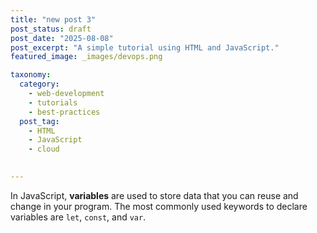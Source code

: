 ```yaml
---
title: "new post 3"
post_status: draft
post_date: "2025-08-08"
post_excerpt: "A simple tutorial using HTML and JavaScript."
featured_image: _images/devops.png

taxonomy:
  category:
    - web-development
    - tutorials
    - best-practices
  post_tag:
    - HTML
    - JavaScript
    - cloud
    

---
```


In JavaScript, **variables** are used to store data that you can reuse and change in your program. The most commonly used keywords to declare variables are `let`, `const`, and `var`.
